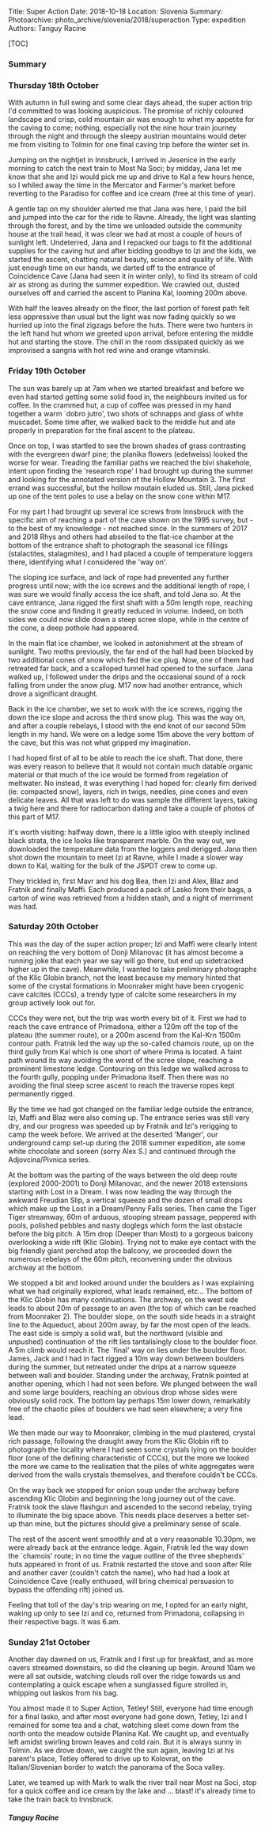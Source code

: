 Title: Super Action
Date: 2018-10-18
Location: Slovenia 
Summary: 
Photoarchive: photo_archive/slovenia/2018/superaction 
Type: expedition 
Authors: Tanguy Racine

<!--{!center}(main image)-->

[TOC]

<!--[Photos](link_to_superaction_photos)-->

### Summary

### Thursday 18th October

With autumn in full swing and some clear days ahead, the super action trip I'd committed to was looking auspicious. The promise of richly coloured landscape and crisp, cold mountain air was enough to whet my appetite for the caving to come; nothing, especially not the nine hour train journey through the night and through the sleepy austrian mountains would deter me from visiting to Tolmin for one final caving trip before the winter set in. 

Jumping on the nightjet in Innsbruck, I arrived in Jesenice in the early morning to catch the next train to Most Na Soci; by midday, Jana let me know that she and Izi would pick me up and drive to Kal a few hours hence, so I whiled away the time in the Mercator and Farmer's market before reverting to the Paradiso for coffee and ice cream (free at this time of year).

A gentle tap on my shoulder alerted me that Jana was here, I paid the bill and jumped into the car for the ride to Ravne. Already, the light was slanting through the forest, and by the time we unloaded outside the community house at the trail head, it was clear we had at most a couple of hours of sunlight left. Undeterred, Jana and I repacked our bags to fit the additional supplies for the caving hut and after bidding goodbye to Izi and the kids, we started the ascent, chatting natural beauty, science and quality of life. With just enough time on our hands, we darted off to the entrance of Coincidence Cave (Jana had seen it in winter only), to find its stream of cold air as strong as during the summer expedition. We crawled out, dusted ourselves off and carried the ascent to Planina Kal, looming 200m above.

With half the leaves already on the floor, the last portion of forest path felt less oppressive than usual but the light was now fading quickly so we hurried up into the final zigzags before the huts. There were two hunters in the left hand hut whom we greeted upon arrival, before entering the middle hut and starting the stove. The chill in the room dissipated quickly as we improvised a sangria with hot red wine and orange vitaminski.


### Friday 19th October
The sun was barely up at 7am when we started breakfast and before we even had started getting some solid food in, the neighbours invited us for coffee. In the crammed hut, a cup of coffee was pressed in my hand together a warm `dobro jutro', two shots of schnapps and glass of white muscadet. Some time after, we walked back to the middle hut and ate properly in preparation for the final ascent to the plateau.

Once on top, I was startled to see the brown shades of grass contrasting with the evergreen dwarf pine; the planika flowers (edelweiss) looked the worse for wear. Treading the familiar paths we reached the bivi shakehole, intent upon finding the 'research rope' I had brought up during the summer and looking for the annotated version of the Hollow Mountain 3. The first errand was successful, but the hollow moutain eluded us. Still, Jana picked up one of the tent poles to use a belay on the snow cone within M17. 

For my part I had brought up several ice screws from Innsbruck with the specific aim of reaching a part of the cave shown on the 1995 survey, but - to the best of my knowledge - not reached since. In the summers of 2017 and 2018 Rhys and others had abseiled to the flat-ice chamber at the bottom of the entrance shaft to photograph the seasonal ice fillings (stalactites, stalagmites), and I had placed a couple of temperature loggers there, identifying what I considered the 'way on'. 

The sloping ice surface, and lack of rope had prevented any further progress until now; with the ice screws and the additional length of rope, I was sure we would finally access the ice shaft, and told Jana so. At the cave entrance, Jana rigged the first shaft with a 50m length rope, reaching the snow cone and finding it greatly reduced in volume. Indeed, on both sides we could now slide down a steep scree slope, while in the centre of the cone, a deep pothole had appeared.

In the main flat ice chamber, we looked in astonishment at the stream of sunlight. Two moths previously, the far end of the hall had been blocked by two additional cones of snow which fed the ice plug. Now, one of them had retreated far back, and a scalloped tunnel had opened to the surface. Jana walked up, I followed under the drips and the occasional sound of a rock falling from under the snow plug. M17 now had another entrance, which drove a significant draught.

Back in the ice chamber, we set to work with the ice screws, rigging the down the ice slope and across the third snow plug. This was the way on, and after a couple rebelays, I stood with the end knot of our second 50m length in my hand. We were on a ledge some 15m above the very bottom of the cave, but this was not what gripped my imagination. 

I had hoped first of all to be able to reach the ice shaft. That done, there was every reason to believe that it would not contain much datable organic material or that much of the ice would be formed from regelation of meltwater. No instead, it was everything I had hoped for: clearly firn derived (ie: compacted snow), layers, rich in twigs, needles, pine cones and even delicate leaves. All that was left to do was sample the different layers, taking a twig here and there for radiocarbon dating and take a couple of photos of this part of M17.

It's worth visiting: halfway down, there is a little igloo with steeply inclined black strata, the ice looks like transparent marble. On the way out, we downloaded the temperature data from the loggers and derigged. Jana then shot down the mountain to meet Izi at Ravne, while I made a slower way down to Kal, waiting for the bulk of the JSPDT crew to come up.

They trickled in, first Mavr and his dog Bea, then Izi and Alex, Blaz and Fratnik and finally Maffi. Each produced a pack of Lasko from their bags, a carton of wine was retrieved from a hidden stash, and a night of merriment was had. 



### Saturday 20th October
This was the day of the super action proper; Izi and Maffi were clearly intent on reaching the very bottom of Donji Milanovac (it has almost become a running joke that each year we say will go there, but end up sidetracked higher up in the cave). Meanwhile, I wanted to take preliminary photographs of the Klic Globin branch, not the least because my memory hinted that some of the crystal formations in Moonraker might have been cryogenic cave calcites (CCCs), a trendy type of calcite some researchers in my group actively look out for. 

CCCs they were not, but the trip was worth every bit of it. First we had to reach the cave entrance of Primadona, either a 120m off the top of the plateau (the summer route), or a 200m ascend from the Kal-Krn 1500m contour path. Fratnik led the way up the so-called chamois route, up on the third gully from Kal which is one short of where Prima is located. A faint path wound its way avoiding the worst of the scree slope, reaching a prominent limestone ledge. Contouring on this ledge we walked across to the fourth gully, popping under Primadona itself. Then there was no avoiding the final steep scree ascent to reach the traverse ropes kept permanently rigged.

By the time we had got changed on the familiar ledge outside the entrance, Izi, Maffi and Blaz were also coming up. The entrance series was still very dry, and our progress was speeded up by Fratnik and Izi's rerigging to camp the week before. We arrived at the deserted 'Manger', our underground camp set-up during the 2018 summer expedition, ate some white chocolate and soreen (sorry Alex S.) and continued through the Adjovcina/Pivnica series.

At the bottom was the parting of the ways between the old deep route (explored 2000-2001) to Donji Milanovac, and the newer 2018 extensions starting with Lost in a Dream. I was now leading the way through the awkward Freudian Slip, a vertical squeeze and the dozen of small drops which make up the Lost in a Dream/Penny Falls series. Then came the Tiger Tiger streamway, 60m of arduous, stooping stream passage, peppered with pools, polished pebbles and nasty doglegs which form the last obstacle before the big pitch. A 15m drop (Deeper than Most) to a gorgeous balcony overlooking a wide rift (Klic Globin). Trying not to make eye contact with the big friendly giant perched atop the balcony, we proceeded down the numerous rebelays of the 60m pitch, reconvening under the obvious archway at the bottom.

We stopped a bit and looked around under the boulders as I was explaining what we had originally explored, what leads remained, etc... The bottom of the Klic Globin has many continuations. The archway, on the west side leads to about 20m of passage to an aven (the top of which can be reached from Moonraker 2). The boulder slope, on the south side heads in a straight line to the Aqueduct, about 200m away, by far the most open of the leads. The east side is simply a solid wall, but the northward (visible and unpushed) continuation of the rift lies tantalisingly close to the boulder floor. A 5m climb would reach it. The `final' way on lies under the boulder floor. James, Jack and I had in fact rigged a 10m way down between boulders during the summer, but retreated under the drips at a narrow squeeze between wall and boulder. Standing under the archway, Fratnik pointed at another opening, which I had not seen before. We plunged between the wall and some large boulders, reaching an obvious drop whose sides were obviously solid rock. The bottom lay perhaps 15m lower down, remarkably free of the chaotic piles of boulders we had seen elsewhere; a very fine lead.

We then made our way to Moonraker, climbing in the mud plastered, crystal rich passage, following the draught away from the Klic Globin rift to photograph the locality where I had seen some crystals lying on the boulder floor (one of the defining characteristic of CCCs), but the more we looked the more we came to the realisation that the piles of white aggregates were derived from the walls crystals themselves, and therefore couldn't be CCCs.

On the way back we stopped for onion soup under the archway before ascending Klic Globin and beginning the long journey out of the cave. Fratnik took the slave flashgun and ascended to the second rebelay, trying to illuminate the big space above. This needs place deserves a better set-up than mine, but the pictures should give a preliminary sense of scale. 

The rest of the ascent went smoothly and at a very reasonable 10.30pm, we were already back at the entrance ledge. Again, Fratnik led the way down the `chamois' route; in no time the vague outline of the three shepherds' huts appeared in front of us. Fratnik restarted the stove and soon after Rile and another caver (couldn't catch the name), who had had a look at Coincidence Cave (really enthused, will bring chemical persuasion to bypass the offending rift) joined us. 

Feeling that toll of the day's trip wearing on me, I opted for an early night, waking up only to see Izi and co, returned from Primadona, collapsing in their respective bags. It was 6.am.

### Sunday 21st October
Another day dawned on us, Fratnik and I first up for breakfast, and as more cavers streamed downstairs, so did the cleaning up begin. Around 10am we were all sat outside, watching clouds roll over the ridge towards us and contemplating a quick escape when a sunglassed figure strolled in, whipping out laskos from his bag. 

You almost made it to Super Action, Tetley! Still, everyone had time enough for a final lasko, and after most everyone had gone down, Tetley, Izi and I remained for some tea and a chat, watching sleet come down from the north onto the meadow outside Planina Kal. We caught up, and eventually left amidst swirling brown leaves and cold rain. But it is always sunny in Tolmin. As we drove down, we caught the sun again, leaving Izi at his parent's place, Tetley offered to drive up to Kolovrat, on the Italian/Slovenian border to watch the panorama of the Soca valley.

Later, we teamed up with Mark to walk the river trail near Most na Soci, stop for a quick coffee and ice cream by the lake and ... blast! it's already time to take the train back to Innsbruck. 


##### Tanguy Racine
